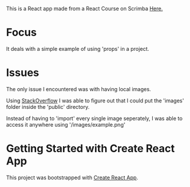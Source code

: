 This is a React app made from a React Course on Scrimba
[Here.](https://scrimba.com/learn/learnreact)

# Focus

It deals with a simple example of using 'props' in a project. 

# Issues 

The only issue I encountered was with having local images. 

Using [StackOverflow](https://stackoverflow.com) I was able to figure out that I could put the 'images' folder inside the 'public' directory. 

Instead of having to 'import' every single image seperately, I was able to access it anywhere using '/images/example.png'

# Getting Started with Create React App

This project was bootstrapped with [Create React App](https://github.com/facebook/create-react-app).




